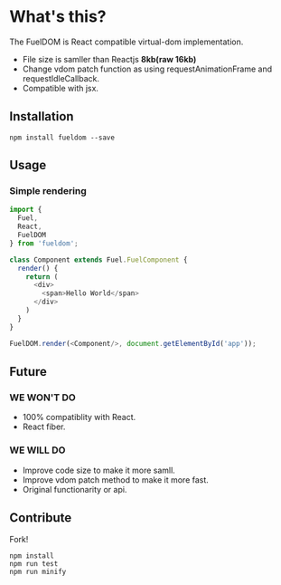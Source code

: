 # What's this?

The FuelDOM is React compatible virtual-dom implementation.

* File size is samller than Reactjs **8kb(raw 16kb)**
* Change vdom patch function as using requestAnimationFrame and requestIdleCallback.
* Compatible with jsx.

## Installation

```shell
npm install fueldom --save
```

## Usage

### Simple rendering

```javascript
import {
  Fuel,
  React,
  FuelDOM
} from 'fueldom';

class Component extends Fuel.FuelComponent {
  render() {
    return (
      <div>
        <span>Hello World</span>
      </div>
    )
  }
}

FuelDOM.render(<Component/>, document.getElementById('app'));
```

## Future

### WE WON'T DO

* 100% compatiblity with React.
* React fiber.

### WE WILL DO

* Improve code size to make it more samll.
* Improve vdom patch method to make it more fast.
* Original functionarity or api.

## Contribute

Fork!

```
npm install
npm run test
npm run minify
```
